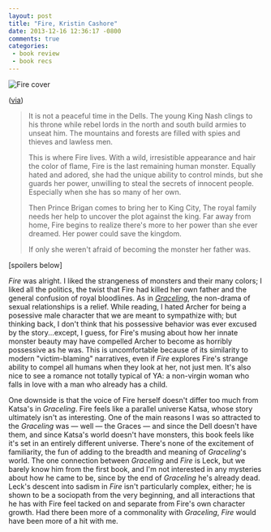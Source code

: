 ```yaml
---
layout: post
title: "Fire, Kristin Cashore"
date: 2013-12-16 12:36:17 -0800
comments: true
categories: 
 - book review
 - book recs
---
```


<img class="book-cover" src="{{ root_url}}/images/cover_fire.jpg" alt="Fire cover"/>
<p class="caption">(<A href="https://www.goodreads.com/book/show/6137154-fire?from_search=true">via</a>)</p>

<blockquote><p>It is not a peaceful time in the Dells. The young King Nash clings to his throne while rebel lords in the north and south build armies to unseat him. The mountains and forests are filled with spies and thieves and lawless men.</p>

<p>This is where Fire lives. With a wild, irresistible appearance and hair the color of flame, Fire is the last remaining human monster. Equally hated and adored, she had the unique ability to control minds, but she guards her power, unwilling to steal the secrets of innocent people. Especially when she has so many of her own.</p>

<p>Then Prince Brigan comes to bring her to King City, The royal family needs her help to uncover the plot against the king. Far away from home, Fire begins to realize there's more to her power than she ever dreamed. Her power could save the kingdom.</p>

<p>If only she weren't afraid of becoming the monster her father was.</p></blockquote>

[spoilers below]

<em>Fire</em> was alright. I liked the strangeness of monsters and their many colors; I liked all the politics, the twist that Fire had killed her own father and the general confusion of royal bloodlines. As in <em><a href="{{ root_url}}/blog/2013/12/16/graceling/"/>Graceling</a></em>, the non-drama of sexual relationships is a relief. While reading, I hated Archer for being a posessive male character that we are meant to sympathize with; but thinking back, I don't think that his possessive behavior was ever excused by the story...except, I guess, for Fire's musing about how her innate monster beauty may have compelled Archer to become as horribly possessive as he was. This is uncomfortable because of its similarity to modern "victim-blaming" narratives, even if <em>Fire</em> explores Fire's strange ability to compel all humans when they look at her, not just men. It's also nice to see a romance not totally typical of YA: a non-virgin woman who falls in love with a man who already has a child.

One downside is that the voice of Fire herself doesn't differ too much from Katsa's in <em>Graceling</em>. Fire feels like a parallel universe Katsa, whose story ultimately isn't as interesting. One of the main reasons I was so attracted to the <em>Graceling</em> was — well — the Graces — and since the Dell doesn't have them, and since Katsa's world doesn't have monsters, this book feels like it's set in an entirely different universe. There's none of the excitement of familiarity, the fun of adding to the breadth and meaning of <em>Graceling</em>'s world. The one connection between <em>Graceling</em> and <em>Fire</em> is Leck, but we barely know him from the first book, and I'm not interested in any mysteries about how he came to be, since by the end of <em>Graceling</em> he's already dead. Leck's descent into sadism in <em>Fire</em> isn't particularly complex, either; he is shown to be a sociopath from the very beginning, and all interactions that he has with Fire feel tacked on and separate from Fire's own character growth. Had there been more of a commonality with <em>Graceling</em>, <em>Fire</em> would have been more of a hit with me.
